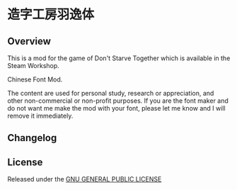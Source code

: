 # 造字工房羽逸体

## Overview

This is a mod for the game of Don't Starve Together which is available in the Steam Workshop. 

Chinese Font Mod.

The content are used for personal study, research or appreciation, and other non-commercial or non-profit purposes. If you are the font maker and do not want me make the mod with your font, please let me know and I will remove it immediately.

## Changelog

## License

Released under the [GNU GENERAL PUBLIC LICENSE](https://www.gnu.org/licenses/gpl-3.0.en.html)